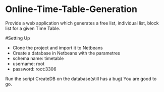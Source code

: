 # Online-Time-Table-Generation
Provide a web application which generates a free list, individual list, block list for a given Time Table.

#Setting Up 
* Clone the project and import it to Netbeans
* Create a database in Netbeans with the parametres
* schema name: timetable
* username: root
* password: root:3306

Run the script CreateDB on the database(still has a bug)
You are good to go.
